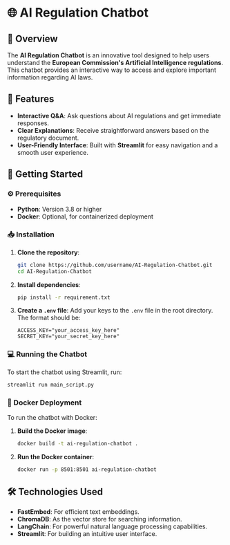 # 🌐 AI Regulation Chatbot

## 📜 Overview
The **AI Regulation Chatbot** is an innovative tool designed to help users understand the **European Commission's Artificial Intelligence regulations**. This chatbot provides an interactive way to access and explore important information regarding AI laws.

## 🌟 Features
- **Interactive Q&A**: Ask questions about AI regulations and get immediate responses.
- **Clear Explanations**: Receive straightforward answers based on the regulatory document.
- **User-Friendly Interface**: Built with **Streamlit** for easy navigation and a smooth user experience.

## 🚀 Getting Started

### ⚙️ Prerequisites
- **Python**: Version 3.8 or higher
- **Docker**: Optional, for containerized deployment

### 📥 Installation

1. **Clone the repository**:
   ```bash
   git clone https://github.com/username/AI-Regulation-Chatbot.git
   cd AI-Regulation-Chatbot
   ```

2. **Install dependencies**:
   ```bash
   pip install -r requirement.txt
   ```

3. **Create a `.env` file**: 
   Add your keys to the `.env` file in the root directory. The format should be:
   ```plaintext
   ACCESS_KEY="your_access_key_here"
   SECRET_KEY="your_secret_key_here"
   ```

### 💻 Running the Chatbot
To start the chatbot using Streamlit, run:
```bash
streamlit run main_script.py
```

### 🐳 Docker Deployment
To run the chatbot with Docker:
1. **Build the Docker image**:
   ```bash
   docker build -t ai-regulation-chatbot .
   ```

2. **Run the Docker container**:
   ```bash
   docker run -p 8501:8501 ai-regulation-chatbot
   ```

## 🛠️ Technologies Used
- **FastEmbed**: For efficient text embeddings.
- **ChromaDB**: As the vector store for searching information.
- **LangChain**: For powerful natural language processing capabilities.
- **Streamlit**: For building an intuitive user interface.

